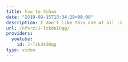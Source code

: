 ```yaml
---
title: how to 4chan
date: "2019-09-15T10:34:29+08:00"
description: I don't like this one at all :(
url: /nfkrz/J-TzkdeIOqg/
providers:
  youtube:
    id: J-TzkdeIOqg
type: video
---
```

